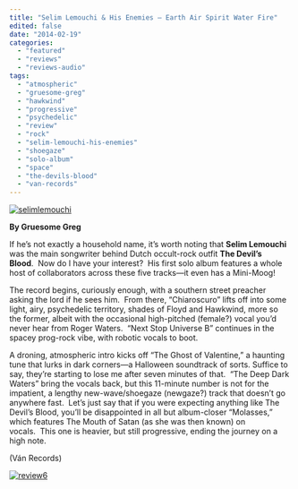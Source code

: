 ```yaml
---
title: "Selim Lemouchi & His Enemies – Earth Air Spirit Water Fire"
edited: false
date: "2014-02-19"
categories:
  - "featured"
  - "reviews"
  - "reviews-audio"
tags:
  - "atmospheric"
  - "gruesome-greg"
  - "hawkwind"
  - "progressive"
  - "psychedelic"
  - "review"
  - "rock"
  - "selim-lemouchi-his-enemies"
  - "shoegaze"
  - "solo-album"
  - "space"
  - "the-devils-blood"
  - "van-records"
---
```


[![selimlemouchi](http://www.hellbound.ca/wp-content/uploads/2014/02/selimlemouchi.png)](http://www.hellbound.ca/wp-content/uploads/2014/02/selimlemouchi.png)

**By Gruesome Greg**

If he’s not exactly a household name, it’s worth noting that **Selim Lemouchi** was the main songwriter behind Dutch occult-rock outfit **The Devil’s Blood**.  Now do I have your interest?  His first solo album features a whole host of collaborators across these five tracks—it even has a Mini-Moog!

The record begins, curiously enough, with a southern street preacher asking the lord if he sees him.  From there, “Chiaroscuro” lifts off into some light, airy, psychedelic territory, shades of Floyd and Hawkwind, more so the former, albeit with the occasional high-pitched (female?) vocal you’d never hear from Roger Waters.  “Next Stop Universe B” continues in the spacey prog-rock vibe, with robotic vocals to boot.

A droning, atmospheric intro kicks off “The Ghost of Valentine,” a haunting tune that lurks in dark corners—a Halloween soundtrack of sorts. Suffice to say, they’re starting to lose me after seven minutes of that.  “The Deep Dark Waters” bring the vocals back, but this 11-minute number is not for the impatient, a lengthy new-wave/shoegaze (newgaze?) track that doesn’t go anywhere fast.  Let’s just say that if you were expecting anything like The Devil’s Blood, you’ll be disappointed in all but album-closer “Molasses,” which features The Mouth of Satan (as she was then known) on vocals.  This one is heavier, but still progressive, ending the journey on a high note.

(Ván Records)

[![review6](http://www.hellbound.ca/wp-content/uploads/2009/08/review6.png)](http://www.hellbound.ca/wp-content/uploads/2009/08/review6.png)
